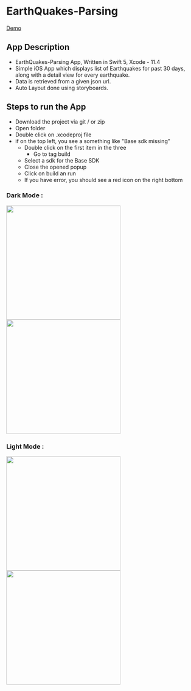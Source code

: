 # EarthQuakes-Parsing
  
  [Demo](https://drive.google.com/file/d/1teSA5htNOaSds3VaHZgL5WqXAGIqkwPI/view?usp=sharing)
  
## App Description ##
  * EarthQuakes-Parsing App, Written in Swift 5, Xcode - 11.4 
  * Simple iOS App which displays list of Earthquakes for past 30 days, along with a detail view for every earthquake. 
  * Data is retrieved from a given json url.
  * Auto Layout done using storyboards.
  
## Steps to run the App ##
  * Download the project via git / or zip
  * Open folder
  * Double click on .xcodeproj file
  * if on the top left, you see a something like "Base sdk missing"
    * Double click on the first item in the three
       * Go to tag build
    * Select a sdk for the Base SDK
    * Close the opened popup
    * Click on build an run
    * If you have error, you should see a red icon on the right bottom


### Dark Mode : ###
<p float="left">
<img src="https://user-images.githubusercontent.com/10852409/79806208-b8bdf080-831c-11ea-93c4-5c6328e86215.PNG" width="300"> <img src="https://user-images.githubusercontent.com/10852409/79806432-3eda3700-831d-11ea-9e17-95943a9f624b.PNG" width="300">
</p>
 
 
### Light Mode : ###
<p float="left">
<img src="https://user-images.githubusercontent.com/10852409/79806440-44378180-831d-11ea-8438-2f8af378fb44.PNG" width="300">
<img src="https://user-images.githubusercontent.com/10852409/79806443-4994cc00-831d-11ea-83c1-d36a1366a7b4.PNG" width="300">
</p>

